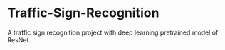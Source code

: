 # Traffic-Sign-Recognition
A traffic sign recognition project with deep learning pretrained model of ResNet.
